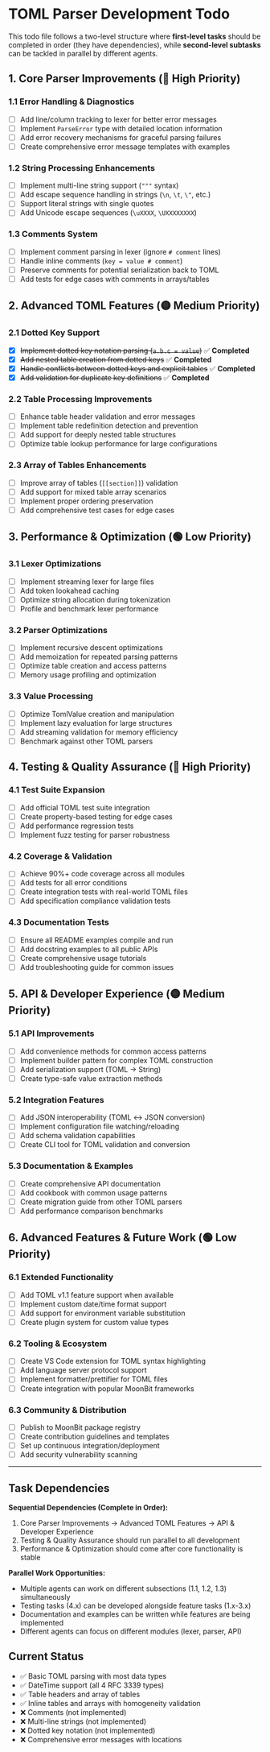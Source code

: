 # TOML Parser Development Todo

This todo file follows a two-level structure where **first-level tasks** should be completed in order (they have dependencies), while **second-level subtasks** can be tackled in parallel by different agents.

## 1. Core Parser Improvements (🔴 High Priority)

### 1.1 Error Handling & Diagnostics
- [ ] Add line/column tracking to lexer for better error messages
- [ ] Implement `ParseError` type with detailed location information
- [ ] Add error recovery mechanisms for graceful parsing failures
- [ ] Create comprehensive error message templates with examples

### 1.2 String Processing Enhancements  
- [ ] Implement multi-line string support (`"""` syntax)
- [ ] Add escape sequence handling in strings (`\n`, `\t`, `\"`, etc.)
- [ ] Support literal strings with single quotes
- [ ] Add Unicode escape sequences (`\uXXXX`, `\UXXXXXXXX`)

### 1.3 Comments System
- [ ] Implement comment parsing in lexer (ignore `# comment` lines)
- [ ] Handle inline comments (`key = value # comment`)
- [ ] Preserve comments for potential serialization back to TOML
- [ ] Add tests for edge cases with comments in arrays/tables

## 2. Advanced TOML Features (🟡 Medium Priority)

### 2.1 Dotted Key Support
- [x] ~~Implement dotted key notation parsing (`a.b.c = value`)~~ ✅ **Completed**
- [x] ~~Add nested table creation from dotted keys~~ ✅ **Completed**
- [x] ~~Handle conflicts between dotted keys and explicit tables~~ ✅ **Completed**
- [x] ~~Add validation for duplicate key definitions~~ ✅ **Completed**

### 2.2 Table Processing Improvements
- [ ] Enhance table header validation and error messages
- [ ] Implement table redefinition detection and prevention
- [ ] Add support for deeply nested table structures
- [ ] Optimize table lookup performance for large configurations

### 2.3 Array of Tables Enhancements
- [ ] Improve array of tables (`[[section]]`) validation
- [ ] Add support for mixed table array scenarios
- [ ] Implement proper ordering preservation
- [ ] Add comprehensive test cases for edge cases

## 3. Performance & Optimization (🟢 Low Priority)

### 3.1 Lexer Optimizations
- [ ] Implement streaming lexer for large files
- [ ] Add token lookahead caching
- [ ] Optimize string allocation during tokenization
- [ ] Profile and benchmark lexer performance

### 3.2 Parser Optimizations  
- [ ] Implement recursive descent optimizations
- [ ] Add memoization for repeated parsing patterns
- [ ] Optimize table creation and access patterns
- [ ] Memory usage profiling and optimization

### 3.3 Value Processing
- [ ] Optimize TomlValue creation and manipulation
- [ ] Implement lazy evaluation for large structures
- [ ] Add streaming validation for memory efficiency
- [ ] Benchmark against other TOML parsers

## 4. Testing & Quality Assurance (🔴 High Priority)

### 4.1 Test Suite Expansion
- [ ] Add official TOML test suite integration
- [ ] Create property-based testing for edge cases
- [ ] Add performance regression tests
- [ ] Implement fuzz testing for parser robustness

### 4.2 Coverage & Validation
- [ ] Achieve 90%+ code coverage across all modules
- [ ] Add tests for all error conditions
- [ ] Create integration tests with real-world TOML files
- [ ] Add specification compliance validation tests

### 4.3 Documentation Tests
- [ ] Ensure all README examples compile and run
- [ ] Add docstring examples to all public APIs
- [ ] Create comprehensive usage tutorials
- [ ] Add troubleshooting guide for common issues

## 5. API & Developer Experience (🟡 Medium Priority)

### 5.1 API Improvements
- [ ] Add convenience methods for common access patterns
- [ ] Implement builder pattern for complex TOML construction
- [ ] Add serialization support (TOML → String)
- [ ] Create type-safe value extraction methods

### 5.2 Integration Features
- [ ] Add JSON interoperability (TOML ↔ JSON conversion)
- [ ] Implement configuration file watching/reloading
- [ ] Add schema validation capabilities
- [ ] Create CLI tool for TOML validation and conversion

### 5.3 Documentation & Examples
- [ ] Create comprehensive API documentation
- [ ] Add cookbook with common usage patterns
- [ ] Create migration guide from other TOML parsers
- [ ] Add performance comparison benchmarks

## 6. Advanced Features & Future Work (🟢 Low Priority)

### 6.1 Extended Functionality
- [ ] Add TOML v1.1 feature support when available
- [ ] Implement custom date/time format support
- [ ] Add support for environment variable substitution
- [ ] Create plugin system for custom value types

### 6.2 Tooling & Ecosystem
- [ ] Create VS Code extension for TOML syntax highlighting
- [ ] Add language server protocol support
- [ ] Implement formatter/prettifier for TOML files
- [ ] Create integration with popular MoonBit frameworks

### 6.3 Community & Distribution
- [ ] Publish to MoonBit package registry
- [ ] Create contribution guidelines and templates
- [ ] Set up continuous integration/deployment
- [ ] Add security vulnerability scanning

---

## Task Dependencies

**Sequential Dependencies (Complete in Order):**
1. Core Parser Improvements → Advanced TOML Features → API & Developer Experience
2. Testing & Quality Assurance should run parallel to all development
3. Performance & Optimization should come after core functionality is stable

**Parallel Work Opportunities:**
- Multiple agents can work on different subsections (1.1, 1.2, 1.3) simultaneously
- Testing tasks (4.x) can be developed alongside feature tasks (1.x-3.x)
- Documentation and examples can be written while features are being implemented
- Different agents can focus on different modules (lexer, parser, API)

## Current Status
- ✅ Basic TOML parsing with most data types
- ✅ DateTime support (all 4 RFC 3339 types)
- ✅ Table headers and array of tables
- ✅ Inline tables and arrays with homogeneity validation
- ❌ Comments (not implemented)
- ❌ Multi-line strings (not implemented)
- ❌ Dotted key notation (not implemented)
- ❌ Comprehensive error messages with locations

